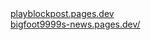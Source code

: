

<div align="left">
<a href="https://playblockpost.pages.dev">playblockpost.pages.dev</a></h2><br/>
<a href="https://bigfoot9999s-news.pages.dev/">bigfoot9999s-news.pages.dev/</a></h2>

